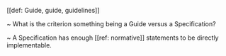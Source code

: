 [[def: Guide, guide, guidelines]]

~ What is the criterion something being a Guide versus a Specification?

~ A Specification has enough [[ref: normative]] statements to be directly implementable.
